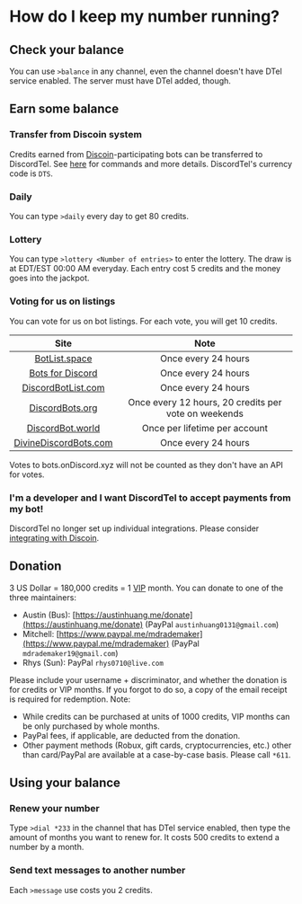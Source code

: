 # How do I keep my number running?

## Check your balance
You can use `>balance` in any channel, even the channel doesn't have DTel service enabled. The server must have DTel added, though.

## Earn some balance
### Transfer from Discoin system
Credits earned from [Discoin](http://discoin.sidetrip.xyz)-participating bots can be transferred to DiscordTel. See [here](https://discoin.gitbooks.io/docs/users-guide.html) for commands and more details. DiscordTel's currency code is `DTS`.

### Daily
You can type `>daily` every day to get 80 credits.

### Lottery
You can type `>lottery <Number of entries>` to enter the lottery. The draw is at EDT/EST 00:00 AM everyday. Each entry cost 5 credits and the money goes into the jackpot.

### Voting for us on listings
You can vote for us on bot listings. For each vote, you will get 10 credits.

| Site | Note |
| :--: | :--: |
| [BotList.space](https://botlist.space/bot/377609965554237453) | Once every 24 hours |
| [Bots for Discord](https://botsfordiscord.com/bots/377609965554237453/vote) | Once every 24 hours |
| [DiscordBotList.com](https://discordbotlist.com/bots/377609965554237453/upvote) | Once every 24 hours |
| [DiscordBots.org](https://discordbots.org/bot/377609965554237453/vote) | Once every 12 hours, 20 credits per vote on weekends |
| [DiscordBot.world](https://discordbot.world/bot/377609965554237453) | Once per lifetime per account |
| [DivineDiscordBots.com](https://divinediscordbots.com/bot/377609965554237453/vote) | Once every 24 hours |

Votes to bots.onDiscord.xyz will not be counted as they don't have an API for votes.

### I'm a developer and I want DiscordTel to accept payments from my bot!
DiscordTel no longer set up individual integrations. Please consider [integrating with Discoin](http://discoin.gitbooks.io/docs).

## Donation
3 US Dollar = 180,000 credits = 1 [VIP](./VIP%20Number/) month. You can donate to one of the three maintainers:

* Austin (Bus): [https://austinhuang.me/donate](https://austinhuang.me/donate) (PayPal `austinhuang0131@gmail.com`)
* Mitchell: [https://www.paypal.me/mdrademaker](https://www.paypal.me/mdrademaker) (PayPal `mdrademaker19@gmail.com`)
* Rhys (Sun): PayPal `rhys0710@live.com`

Please include your username + discriminator, and whether the donation is for credits or VIP months. If you forgot to do so, a copy of the email receipt is required for redemption. Note:

* While credits can be purchased at units of 1000 credits, VIP months can be only purchased by whole months.
* PayPal fees, if applicable, are deducted from the donation.
* Other payment methods (Robux, gift cards, cryptocurrencies, etc.) other than card/PayPal are available at a case-by-case basis. Please call `*611`.

## Using your balance
### Renew your number
Type `>dial *233` in the channel that has DTel service enabled, then type the amount of months you want to renew for. It costs 500 credits to extend a number by a month.

### Send text messages to another number
Each `>message` use costs you 2 credits.
